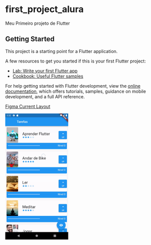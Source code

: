 # first_project_alura

Meu Primeiro projeto de Flutter

## Getting Started

This project is a starting point for a Flutter application.

A few resources to get you started if this is your first Flutter project:

- [Lab: Write your first Flutter app](https://docs.flutter.dev/get-started/codelab)
- [Cookbook: Useful Flutter samples](https://docs.flutter.dev/cookbook)

For help getting started with Flutter development, view the
[online documentation](https://docs.flutter.dev/), which offers tutorials,
samples, guidance on mobile development, and a full API reference.

[Figma Current Layout](https://www.figma.com/file/vvmOz4T9BGbFnvkQWHeD0i/2555---Flutter%3A-Crie-seu-primeiro-App-(Copy)?node-id=0%3A1&t=CawzBBAEGoGSWDVt-1)

<img src="https://github.com/dpc-profile/flutter-tasklist/blob/main/docs/main_screen.gif" width="200" height="400" />
